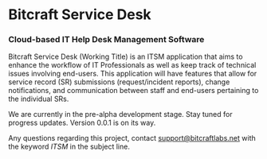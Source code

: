 # Bitcraft Service Desk
### Cloud-based IT Help Desk Management Software

Bitcraft Service Desk (Working Title) is an ITSM application that aims to enhance the workflow of IT Professionals as well as keep track of technical issues involving end-users. This application will have features that allow for service record (SR) submissions (request/incident reports), change notifications, and communication between staff and end-users pertaining to the individual SRs.

We are currently in the pre-alpha development stage. Stay tuned for progress updates. Version 0.0.1 is on its way.

Any questions regarding this project, contact [support@bitcraftlabs.net](mailto:support@bitcraftlabs.net) with the keyword *ITSM* in the subject line.
